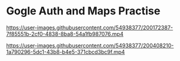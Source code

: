 # Gogle Auth and Maps Practise



https://user-images.githubusercontent.com/54938377/200172387-7f85551b-2cf0-4838-8ba8-54a1fb987076.mp4


https://user-images.githubusercontent.com/54938377/200408210-1a790296-5dc1-43b8-b4e5-371cbcd3bc9f.mp4




